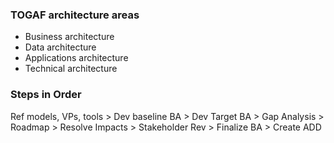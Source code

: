 ### TOGAF architecture areas
- Business architecture
- Data architecture
- Applications architecture
- Technical architecture

### Steps in Order
Ref models, VPs, tools > Dev baseline BA > Dev Target BA > Gap Analysis > Roadmap > Resolve Impacts > Stakeholder Rev > Finalize BA > Create ADD
